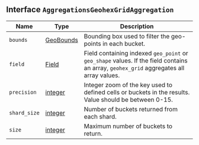 ## Interface `AggregationsGeohexGridAggregation`

| Name | Type | Description |
| - | - | - |
| `bounds` | [GeoBounds](./GeoBounds.md) | Bounding box used to filter the geo-points in each bucket. |
| `field` | [Field](./Field.md) | Field containing indexed `geo_point` or `geo_shape` values. If the field contains an array, `geohex_grid` aggregates all array values. |
| `precision` | [integer](./integer.md) | Integer zoom of the key used to defined cells or buckets in the results. Value should be between 0-15. |
| `shard_size` | [integer](./integer.md) | Number of buckets returned from each shard. |
| `size` | [integer](./integer.md) | Maximum number of buckets to return. |
